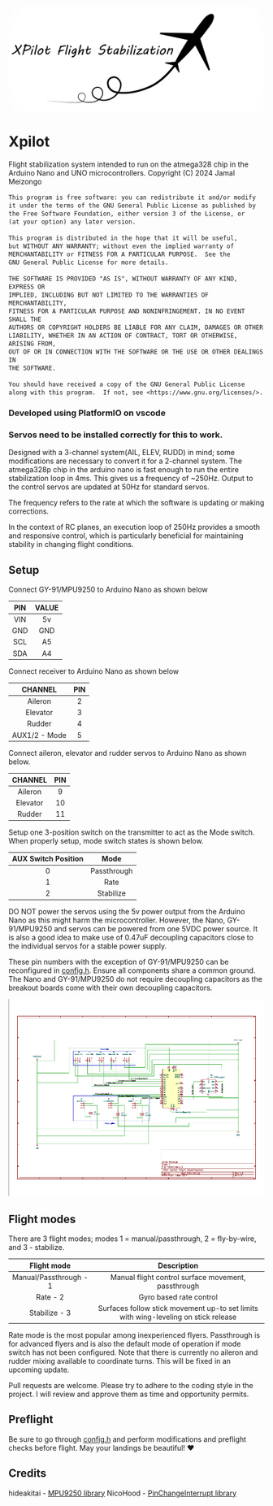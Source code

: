 ![XPilot Logo](assets/img/logo.jpg)

# Xpilot

Flight stabilization system intended to run on the atmega328 chip in the Arduino Nano and UNO microcontrollers.
Copyright (C) 2024 Jamal Meizongo

    This program is free software: you can redistribute it and/or modify
    it under the terms of the GNU General Public License as published by
    the Free Software Foundation, either version 3 of the License, or
    (at your option) any later version.

    This program is distributed in the hope that it will be useful,
    but WITHOUT ANY WARRANTY; without even the implied warranty of
    MERCHANTABILITY or FITNESS FOR A PARTICULAR PURPOSE.  See the
    GNU General Public License for more details.

    THE SOFTWARE IS PROVIDED "AS IS", WITHOUT WARRANTY OF ANY KIND, EXPRESS OR
    IMPLIED, INCLUDING BUT NOT LIMITED TO THE WARRANTIES OF MERCHANTABILITY,
    FITNESS FOR A PARTICULAR PURPOSE AND NONINFRINGEMENT. IN NO EVENT SHALL THE
    AUTHORS OR COPYRIGHT HOLDERS BE LIABLE FOR ANY CLAIM, DAMAGES OR OTHER
    LIABILITY, WHETHER IN AN ACTION OF CONTRACT, TORT OR OTHERWISE, ARISING FROM,
    OUT OF OR IN CONNECTION WITH THE SOFTWARE OR THE USE OR OTHER DEALINGS IN
    THE SOFTWARE.

    You should have received a copy of the GNU General Public License
    along with this program.  If not, see <https://www.gnu.org/licenses/>.

### Developed using PlatformIO on vscode

### Servos need to be installed correctly for this to work.

Designed with a 3-channel system(AIL, ELEV, RUDD) in mind; some modifications are necessary to convert it for a 2-channel system.
The atmega328p chip in the arduino nano is fast enough to run the entire stabilization loop in 4ms.
This gives us a frequency of ~250Hz. Output to the control servos are updated at 50Hz for standard servos.

The frequency refers to the rate at which the software is updating or making corrections.

In the context of RC planes, an execution loop of 250Hz provides a smooth and responsive control, which is particularly beneficial for maintaining stability in changing flight conditions.

## Setup

Connect GY-91/MPU9250 to Arduino Nano as shown below

| PIN | VALUE |
| :-: | :---: |
| VIN |  5v   |
| GND |  GND  |
| SCL |  A5   |
| SDA |  A4   |

Connect receiver to Arduino Nano as shown below

|    CHANNEL    | PIN |
| :-----------: | :-: |
|    Aileron    |  2  |
|   Elevator    |  3  |
|    Rudder     |  4  |
| AUX1/2 - Mode |  5  |

Connect aileron, elevator and rudder servos to Arduino Nano as shown below.

| CHANNEL  | PIN |
| :------: | :-: |
| Aileron  |  9  |
| Elevator | 10  |
|  Rudder  | 11  |

Setup one 3-position switch on the transmitter to act as the Mode switch.
When properly setup, mode switch states is shown below.

| AUX Switch Position |    Mode     |
| :-----------------: | :---------: |
|          0          | Passthrough |
|          1          |    Rate     |
|          2          |  Stabilize  |

DO NOT power the servos using the 5v power output from the Arduino Nano as this might harm the microcontroller.
However, the Nano, GY-91/MPU9250 and servos can be powered from one 5VDC power source. It is also a good idea to make use of 0.47uF decoupling capacitors close to the individual servos for a stable power supply.

These pin numbers with the exception of GY-91/MPU9250 can be reconfigured in [config.h](lib/Xpilot/src/config.h).
Ensure all components share a common ground. The Nano and GY-91/MPU9250 do not require decoupling capacitors as the breakout boards come with their own decoupling capacitors.

![Schematics](assets/img/Schematics.png)

## Flight modes

There are 3 flight modes; modes 1 = manual/passthrough, 2 = fly-by-wire, and 3 - stabilize.

|      Flight mode       |                                     Description                                     |
| :--------------------: | :---------------------------------------------------------------------------------: |
| Manual/Passthrough - 1 |                 Manual flight control surface movement, passthrough                 |
|        Rate - 2        |                               Gyro based rate control                               |
|     Stabilize - 3      | Surfaces follow stick movement up-to set limits with wing-leveling on stick release |

Rate mode is the most popular among inexperienced flyers. Passthrough is for advanced flyers and is also the default mode of operation if mode switch has not been configured.
Note that there is currently no aileron and rudder mixing available to coordinate turns. This will be fixed in an upcoming update.

Pull requests are welcome. Please try to adhere to the coding style in the project. I will review and approve them as time and opportunity permits.

## Preflight

Be sure to go through [config.h](lib/Xpilot/src/config.h) and perform modifications and preflight checks before flight.
May your landings be beautiful! ❤️

## Credits

hideakitai - [MPU9250 library](https://github.com/hideakitai/MPU9250)
NicoHood - [PinChangeInterrupt library](https://github.com/NicoHood/PinChangeInterrupt)
